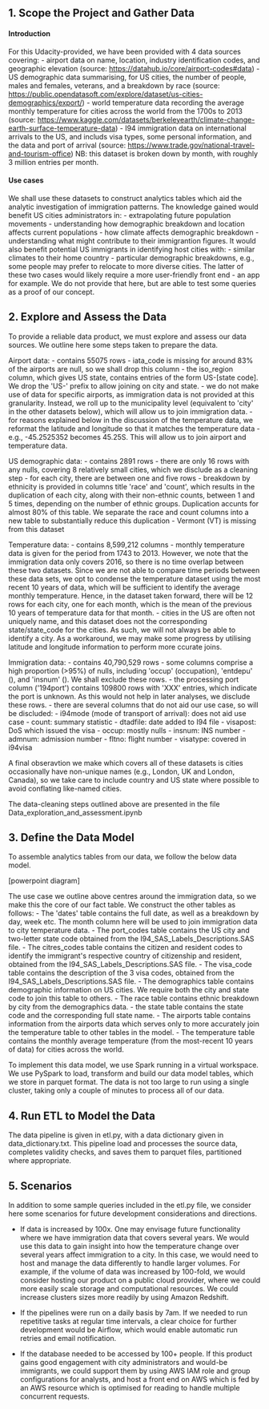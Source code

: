 ## 1. Scope the Project and Gather Data

#### Introduction
For this Udacity-provided, we have been provided with 4 data sources covering:
	- airport data on name, location, industry identification codes, and geographic elevation (source: https://datahub.io/core/airport-codes#data)
	- US demographic data summarising, for US cities, the number of people, males and females, veterans, and a breakdown by race (source: https://public.opendatasoft.com/explore/dataset/us-cities-demographics/export/)
	- world temperature data recording the average monthly temperature for cities across the world from the 1700s to 2013 (source: https://www.kaggle.com/datasets/berkeleyearth/climate-change-earth-surface-temperature-data)
	- I94 immigration data on international arrivals to the US, and includs visa types, some personal information, and the data and port of arrival (source: https://www.trade.gov/national-travel-and-tourism-office) NB: this dataset is broken down by month, with roughly 3 million entries per month. 

#### Use cases
We shall use these datasets to construct analytics tables which aid the analytic investigation of immigration patterns. The knowledge gained would benefit US cities administrators in:
	- extrapolating future population movements
	- understanding how demographic breakdown and location affects current populations
	- how climate affects demographic breakdown
	- understanding what might contribute to their immigrantion figures. 
It would also benefit potential US immigrants in identifying host cities with:
	- similar climates to their home country
	- particular demographic breakdowns, e.g., some people may prefer to relocate to more diverse cities. 
The latter of these two cases would likely require a more user-friendly front end - an app for example. We do not provide that here, but are able to test some queries as a proof of our concept. 


## 2. Explore and Assess the Data

To provide a reliable data product, we must explore and assess our data sources. We outline here some steps taken to prepare the data. 

Airport data:
	- contains 55075 rows
	- iata_code is missing for around 83% of the airports are null, so we shall drop this column
	- the iso_region column, which gives US state, contains entries of the form US-[state code]. We drop the 'US-' prefix to allow joining on city and state. 
	- we do not make use of data for specific airports, as immigration data is not provided at this granularity. Instead, we roll up to the municipality level (equivalent to 'city' in the other datasets below), which will allow us to join immigration data. 
	- for reasons explained below in the discussion of the temperature data, we reformat the latitude and longitude so that it matches the temperature data - e.g., -45.2525352 becomes 45.25S. This will allow us to join airport and temperature data. 

US demographic data:
	- contains 2891 rows
	- there are only 16 rows with any nulls, covering 8 relatively small cities, which we disclude as a cleaning step
	- for each city, there are between one and five rows
	- breakdown by ethnicity is provided in columns title 'race' and 'count', which results in the duplication of each city, along with their non-ethnic counts, between 1 and 5 times, depending on the number of ethnic groups. Duplication accunts for almost 80% of this table. We separate the race and count columns into a new table to substantially reduce this duplication
	- Vermont (VT) is missing from this dataset

Temperature data:
	- contains 8,599,212 columns
	- monthly temperature data is given for the period from 1743 to 2013. However, we note that the immigration data only covers 2016, so there is no time overlap between these two datasets. Since we are not able to compare time periods between these data sets, we opt to condense the temperature dataset using the most recent 10 years of data, which will be sufficient to identify the average monthly temperature. Hence, in the dataset taken forward, there will be 12 rows for each city, one for each month, which is the mean of the previous 10 years of temperature data for that month.
	- cities in the US are often not uniquely name, and this dataset does not the corresponding state/state_code for the cities. As such, we will not always be able to identify a city. As a workaround, we may make some progress by utilising latitude and longitude information to perform more ccurate joins. 

Immigration data:
	- contains 40,790,529 rows
	- some columns comprise a high proportion (>95%) of nulls, including 'occup' (occupation), 'entdepu' (), and 'insnum' (). We shall exclude these rows.
	- the processing port column ('194port') contains 109800 rows with 'XXX' entries, which indicate the port is unknown. As this would not help in later analyses, we disclude these rows. 
	- there are several columns that do not aid our use case, so will be discluded:
		- i94mode (mode of transport of arrival): does not aid use case
		- count: summary statistic
		- dtadfile: date added to I94 file
		- visapost: DoS which issued the visa
		- occup: mostly nulls
		- insnum: INS number
		- admnum: admission number
		- fltno: flight number
		- visatype: covered in i94visa

A final obseravtion we make which covers all of these datasets is cities occasionally have non-unique names (e.g., London, UK and London, Canada), so we take care to include country and US state where possible to avoid conflating like-named cities. 

The data-cleaning steps outlined above are presented in the file Data_exploration_and_assessment.ipynb



## 3. Define the Data Model

To assemble analytics tables from our data, we follow the below data model. 

[powerpoint diagram]

The use case we outline above centres around the immigration data, so we make this the core of our fact table. We construct the other tables as follows:
	- The 'dates' table contains the full date, as well as a breakdown by day, week etc. The month column here will be used to join immigration data to city temperature data. 
	- The port_codes table contains the US city and two-letter state code obtained from the I94_SAS_Labels_Descriptions.SAS file. 
	- The citres_codes table contains the citizen and resident codes to identify the immigrant's respective country of citizenship and resident, obtained from the I94_SAS_Labels_Descriptions.SAS file. 
	- The visa_code table contains the description of the 3 visa codes, obtained from the I94_SAS_Labels_Descriptions.SAS file. 
	- The demographics table contains demographic information on US cities. We require both the city and state code to join this table to others. 
	- The race table contains ethnic breakdown by city from the demographics data. 
	- the state table contains the state code and the corresponding full state name. 
	- The airports table contains information from the airports data which serves only to more accurately join the temperature table to other tables in the model.
	- The temperature table contains the monthly average temperature (from the most-recent 10 years of data) for cities across the world. 

To implement this data model, we use Spark running in a virtual workspace. 
We use PySpark to load, transform and build our data model tables, which we store in parquet format. 
The data is not too large to run using a single cluster, taking only a couple of minutes to process all of our data. 


## 4. Run ETL to Model the Data

The data pipeline is given in etl.py, with a data dictionary given in data_dictionary.txt. 
This pipeline load and processes the source data, completes validity checks, and saves them to parquet files, partitioned where appropriate. 



## 5. Scenarios
In addition to some sample queries included in the etl.py file, we consider here some scenarios for future development considerations and directions. 

- If data is increased by 100x.
One may envisage future functionality where we have immigration data that covers several years. We would use this data to gain insight into how the temperature change over several years affect immigration to a city. In this case, we would need to host and manage the data differently to handle larger volumes. 
For example, if the volume of data was increased by 100-fold, we would consider hosting our product on a public cloud provider, where we could more easily scale storage and computational resources. We could increase clusters sizes more readily by using Amazon Redshift. 

- If the pipelines were run on a daily basis by 7am.
If we needed to run repetitive tasks at regular time intervals, a clear choice for further development would be Airflow, which would enable automatic run retries and email notification. 

- If the database needed to be accessed by 100+ people.
If this product gains good engagement with city administrators and would-be immigrants, we could support them by using AWS IAM role and group configurations for analysts, and host a front end on AWS which is fed by an AWS resource which is optimised for reading to handle multiple concurrent requests. 
